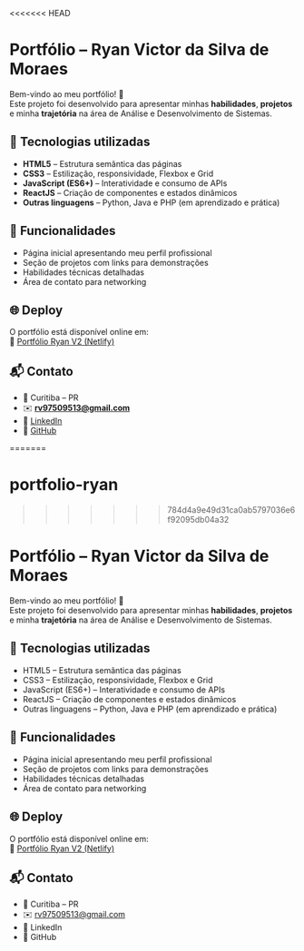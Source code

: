 <<<<<<< HEAD
# Portfólio – Ryan Victor da Silva de Moraes

Bem-vindo ao meu portfólio! 🚀  
Este projeto foi desenvolvido para apresentar minhas **habilidades**, **projetos** e minha **trajetória** na área de Análise e Desenvolvimento de Sistemas.  

## 🚀 Tecnologias utilizadas
- **HTML5** – Estrutura semântica das páginas  
- **CSS3** – Estilização, responsividade, Flexbox e Grid  
- **JavaScript (ES6+)** – Interatividade e consumo de APIs  
- **ReactJS** – Criação de componentes e estados dinâmicos  
- **Outras linguagens** – Python, Java e PHP (em aprendizado e prática)  

## 📌 Funcionalidades
- Página inicial apresentando meu perfil profissional  
- Seção de projetos com links para demonstrações  
- Habilidades técnicas detalhadas  
- Área de contato para networking  

## 🌐 Deploy
O portfólio está disponível online em:  
🔗 [Portfólio Ryan V2 (Netlify)](https://portfolioryanv2.netlify.app/)  

## 📬 Contato
- 📍 Curitiba – PR  
- ✉️ **rv97509513@gmail.com**  
- 🔗 [LinkedIn](https://www.linkedin.com/)  
- 🔗 [GitHub](https://github.com/SEU-USUARIO)  

=======
# portfolio-ryan
>>>>>>> 784d4a9e49d31ca0ab5797036e6f92095db04a32
# Portfólio – Ryan Victor da Silva de Moraes

Bem-vindo ao meu portfólio! 🚀  
Este projeto foi desenvolvido para apresentar minhas **habilidades**, **projetos** e minha **trajetória** na área de Análise e Desenvolvimento de Sistemas.

## 🚀 Tecnologias utilizadas
- HTML5 – Estrutura semântica das páginas  
- CSS3 – Estilização, responsividade, Flexbox e Grid  
- JavaScript (ES6+) – Interatividade e consumo de APIs  
- ReactJS – Criação de componentes e estados dinâmicos  
- Outras linguagens – Python, Java e PHP (em aprendizado e prática)  

## 📌 Funcionalidades
- Página inicial apresentando meu perfil profissional  
- Seção de projetos com links para demonstrações  
- Habilidades técnicas detalhadas  
- Área de contato para networking  

## 🌐 Deploy
O portfólio está disponível online em:  
🔗 [Portfólio Ryan V2 (Netlify)](https://portfolioryanv2.netlify.app/)  

## 📬 Contato
- 📍 Curitiba – PR  
- ✉️ rv97509513@gmail.com  
- 🔗 LinkedIn  
- 🔗 GitHub
